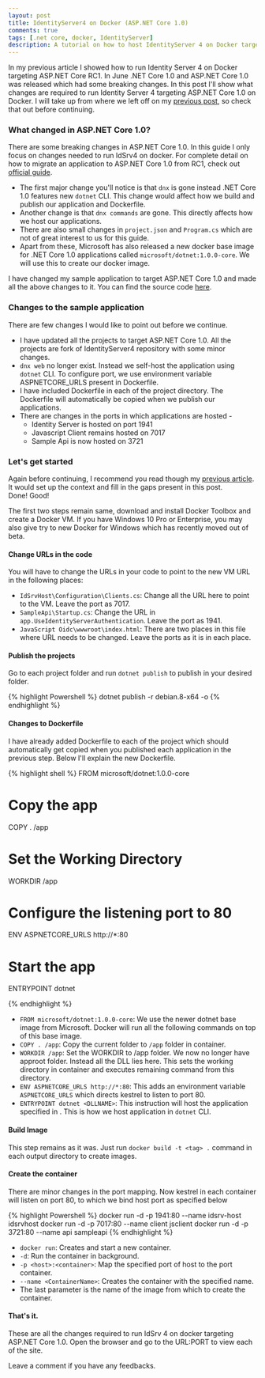 ```yaml
---
layout: post
title: IdentityServer4 on Docker (ASP.NET Core 1.0)
comments: true
tags: [.net core, docker, IdentityServer]
description: A tutorial on how to host IdentityServer 4 on Docker targeting ASP.NET Core 1.0
---
```


In my previous article I showed how to run Identity Server 4 on Docker targeting ASP.NET Core RC1. In June .NET Core 1.0 and ASP.NET Core 1.0 was released which had some breaking changes. In this post I'll show what changes are required to run Identity Server 4 targeting ASP.NET Core 1.0 on Docker. I will take up from where we left off on my [previous post](https://ankitbko.github.io/2016/03/IdentityServer4-on-Docker/), so check that out before continuing.

### What changed in ASP.NET Core 1.0?
There are some breaking changes in ASP.NET Core 1.0. In this guide I only focus on changes needed to run IdSrv4 on docker. For complete detail on how to migrate an application to ASP.NET Core 1.0 from RC1, check out [official guide](https://docs.asp.net/en/latest/migration/rc1-to-rtm.html).

* The first major change you'll notice is that `dnx` is gone instead .NET Core 1.0 features new `dotnet` CLI. This change would affect how we build and publish our application and Dockerfile.  
* Another change is that `dnx commands` are gone. This directly affects how we host our applications.  
* There are also small changes in `project.json` and `Program.cs` which are not of great interest to us for this guide. 
* Apart from these, Microsoft has also released a new docker base image for .NET Core 1.0 applications called `microsoft/dotnet:1.0.0-core`. We will use this to create our docker image.

I have changed my sample application to target ASP.NET Core 1.0 and made all the above changes to it. You can find the source code [here](https://github.com/ankitbko/IdentityServer4.DockerSample/tree/netcore1.0).

### Changes to the sample application
There are few changes I would like to point out before we continue.

* I have updated all the projects to target ASP.NET Core 1.0. All the projects are fork of IdentityServer4 repository with some minor changes.
* `dnx web` no longer exist. Instead we self-host the application using `dotnet` CLI. To configure port, we use environment variable ASPNETCORE_URLS present in Dockerfile.
* I have included Dockerfile in each of the project directory. The Dockerfile will automatically be copied when we publish our applications.
* There are changes in the ports in which applications are hosted - 
	* Identity Server is hosted on port 1941
	* Javascript Client remains hosted on 7017
	* Sample Api is now hosted on 3721

### Let's get started

Again before continuing, I recommend you read though my [previous article](https://ankitbko.github.io/2016/03/IdentityServer4-on-Docker/). It would set up the context and fill in the gaps present in this post.  
Done! Good!

The first two steps remain same, download and install Docker Toolbox and create a Docker VM. If you have Windows 10 Pro or Enterprise, you may also give try to new Docker for Windows which has recently moved out of beta.

#### Change URLs in the code

You will have to change the URLs in your code to point to the new VM URL in the following places:

* `IdSrvHost\Configuration\Clients.cs`: Change all the URL here to point to the VM. Leave the port as 7017.
* `SampleApi\Startup.cs`: Change the URL in `app.UseIdentityServerAuthentication`. Leave the port as 1941.
* `JavaScript Oidc\wwwroot\index.html`: There are two places in this file where URL needs to be changed. Leave the ports as it is in each place.

#### Publish the projects

Go to each project folder and run `dotnet publish` to publish in your desired folder.

{% highlight Powershell %}
dotnet publish -r debian.8-x64 -o <Path to output directory>
{% endhighlight %}

#### Changes to Dockerfile

I have already added Dockerfile to each of the project which should automatically get copied when you published each application in the previous step. Below I'll explain the new Dockerfile.

{% highlight shell %}
FROM microsoft/dotnet:1.0.0-core

# Copy the app
COPY . /app

# Set the Working Directory
WORKDIR /app

# Configure the listening port to 80
ENV ASPNETCORE_URLS http://*:80

# Start the app
ENTRYPOINT dotnet <DLLNAME>

{% endhighlight %}

* `FROM microsoft/dotnet:1.0.0-core`: We use the newer dotnet base image from Microsoft. Docker will run all the following commands on top of this base image.
* `COPY . /app`: Copy the current folder to `/app` folder in container.
* `WORKDIR /app`: Set the WORKDIR to /app folder. We now no longer have approot folder. Instead all the DLL lies here. This sets the working directory in container and executes remaining command from this directory.
* `ENV ASPNETCORE_URLS http://*:80`: This adds an environment variable `ASPNETCORE_URLS` which directs kestrel to listen to port 80.
* `ENTRYPOINT dotnet <DLLNAME>`: This instruction will host the application specified in <DLLNAME>. This is how we host application in `dotnet` CLI.

#### Build Image

This step remains as it was. Just run `docker build -t <tag> .` command in each output directory to create images.

#### Create the container

There are minor changes in the port mapping. Now kestrel in each container will listen on port 80, to which we bind host port as specified below 

{% highlight Powershell %}
docker run -d -p 1941:80 --name idsrv-host idsrvhost
docker run -d -p 7017:80 --name client jsclient
docker run -d -p 3721:80 --name api sampleapi
{% endhighlight %}

* `docker run`: Creates and start a new container.
* `-d`: Run the container in background.
* `-p <host>:<container>`: Map the specified port of host to the port container.
* `--name <ContainerName>`: Creates the container with the specified name.
* The last parameter is the name of the image from which to create the container.

#### That's it.

These are all the changes required to run IdSrv 4 on docker targeting ASP.NET Core 1.0. Open the browser and go to the URL:PORT to view each of the site.

Leave a comment if you have any feedbacks.